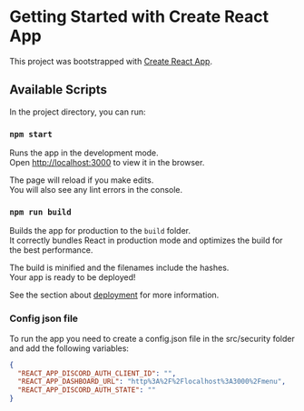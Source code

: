 # Getting Started with Create React App

This project was bootstrapped with [Create React App](https://github.com/facebook/create-react-app).

## Available Scripts

In the project directory, you can run:

### `npm start`

Runs the app in the development mode.\
Open [http://localhost:3000](http://localhost:3000) to view it in the browser.

The page will reload if you make edits.\
You will also see any lint errors in the console.

### `npm run build`

Builds the app for production to the `build` folder.\
It correctly bundles React in production mode and optimizes the build for the best performance.

The build is minified and the filenames include the hashes.\
Your app is ready to be deployed!

See the section about [deployment](https://facebook.github.io/create-react-app/docs/deployment) for more information.

### Config json file

To run the app you need to create a config.json file in the src/security folder and add the following variables:

```json
{
  "REACT_APP_DISCORD_AUTH_CLIENT_ID": "",
  "REACT_APP_DASHBOARD_URL": "http%3A%2F%2Flocalhost%3A3000%2Fmenu",
  "REACT_APP_DISCORD_AUTH_STATE": ""
}
```